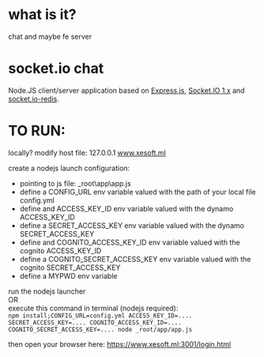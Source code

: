 # what is it?
chat and maybe fe server

# socket.io chat
Node.JS client/server application based on [Express.js](http://expressjs.com/), [Socket.IO 1.x](http://socket.io/) and [socket.io-redis](https://github.com/socketio/socket.io-redis).

# TO RUN:
locally? modify host file: 127.0.0.1 www.xesoft.ml

create a nodejs launch configuration:
- pointing to js file: _root\app\app.js
- define a CONFIG_URL env variable valued with the path of your local file config.yml
- define and ACCESS_KEY_ID env variable valued with the dynamo ACCESS_KEY_ID
- define a SECRET_ACCESS_KEY env variable valued with the dynamo SECRET_ACCESS_KEY
- define and COGNITO_ACCESS_KEY_ID env variable valued with the cognito ACCESS_KEY_ID
- define a COGNITO_SECRET_ACCESS_KEY env variable valued with the cognito SECRET_ACCESS_KEY
- define a MYPWD env variable
 
run the nodejs launcher   
OR  
execute this command in terminal (nodejs required):  
`npm install;CONFIG_URL=config.yml ACCESS_KEY_ID=.... SECRET_ACCESS_KEY=.... COGNITO_ACCESS_KEY_ID=.... COGNITO_SECRET_ACCESS_KEY=.... node _root/app/app.js`

then open your browser here: https://www.xesoft.ml:3001/login.html